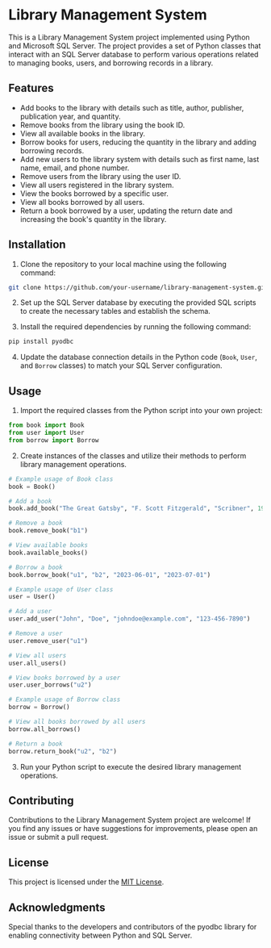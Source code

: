 # Library Management System

This is a Library Management System project implemented using Python and Microsoft SQL Server. The project provides a set of Python classes that interact with an SQL Server database to perform various operations related to managing books, users, and borrowing records in a library.

## Features

- Add books to the library with details such as title, author, publisher, publication year, and quantity.
- Remove books from the library using the book ID.
- View all available books in the library.
- Borrow books for users, reducing the quantity in the library and adding borrowing records.
- Add new users to the library system with details such as first name, last name, email, and phone number.
- Remove users from the library using the user ID.
- View all users registered in the library system.
- View the books borrowed by a specific user.
- View all books borrowed by all users.
- Return a book borrowed by a user, updating the return date and increasing the book's quantity in the library.

## Installation

1. Clone the repository to your local machine using the following command:

```bash
git clone https://github.com/your-username/library-management-system.git
```

2. Set up the SQL Server database by executing the provided SQL scripts to create the necessary tables and establish the schema.

3. Install the required dependencies by running the following command:

```bash
pip install pyodbc
```

4. Update the database connection details in the Python code (`Book`, `User`, and `Borrow` classes) to match your SQL Server configuration.

## Usage

1. Import the required classes from the Python script into your own project:

```python
from book import Book
from user import User
from borrow import Borrow
```

2. Create instances of the classes and utilize their methods to perform library management operations.

```python
# Example usage of Book class
book = Book()

# Add a book
book.add_book("The Great Gatsby", "F. Scott Fitzgerald", "Scribner", 1925, 5)

# Remove a book
book.remove_book("b1")

# View available books
book.available_books()

# Borrow a book
book.borrow_book("u1", "b2", "2023-06-01", "2023-07-01")

# Example usage of User class
user = User()

# Add a user
user.add_user("John", "Doe", "johndoe@example.com", "123-456-7890")

# Remove a user
user.remove_user("u1")

# View all users
user.all_users()

# View books borrowed by a user
user.user_borrows("u2")

# Example usage of Borrow class
borrow = Borrow()

# View all books borrowed by all users
borrow.all_borrows()

# Return a book
borrow.return_book("u2", "b2")
```

3. Run your Python script to execute the desired library management operations.

## Contributing

Contributions to the Library Management System project are welcome! If you find any issues or have suggestions for improvements, please open an issue or submit a pull request.

## License

This project is licensed under the [MIT License](LICENSE).

## Acknowledgments

Special thanks to the developers and contributors of the pyodbc library for enabling connectivity between Python and SQL Server.